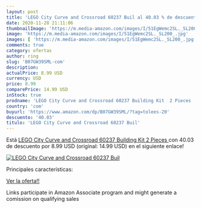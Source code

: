 ```yaml
---
layout: post
title: 'LEGO City Curve and Crossroad 60237 Buil al 40.03 % de descuento'
date: 2020-11-28 21:11:06
thumbnailImage: 'https://m.media-amazon.com/images/I/51EgWemc2SL._SL200_.jpg'
image: 'https://m.media-amazon.com/images/I/51EgWemc2SL._SL200_.jpg'
images: [ 'https://m.media-amazon.com/images/I/51EgWemc2SL._SL200_.jpg' ]
comments: true
category: ofertas
author: ring
slug: 'B07GW39SML-com'
description:
actualPrice: 8.99 USD
currency: USD
price: 8.99
comparePrice: 14.99 USD
inStock: true
prodname: 'LEGO City Curve and Crossroad 60237 Building Kit  2 Pieces '
country: 'com'
buyurl: 'https://www.amazon.com/dp/B07GW39SML/?tag=tolees-20'
descuento: '40.03'
titulo: 'LEGO City Curve and Crossroad 60237 Buil'
---
```


Está [LEGO City Curve and Crossroad 60237 Building Kit  2 Pieces ](https://www.amazon.com/dp/B07GW39SML/?tag=tolees-20) con 40.03 de descuento por 8.99 USD (original: 14.99 USD) en el siguiente enlace!

[![LEGO City Curve and Crossroad 60237 Buil](https://m.media-amazon.com/images/I/51EgWemc2SL._SL200_.jpg)](https://www.amazon.com/dp/B07GW39SML/?tag=tolees-20)

Principales características:


[Ver la oferta!!](https://www.amazon.com/dp/B07GW39SML/?tag=tolees-20)

Links participate in Amazon Associate program and might generate a comission on qualifying sales


